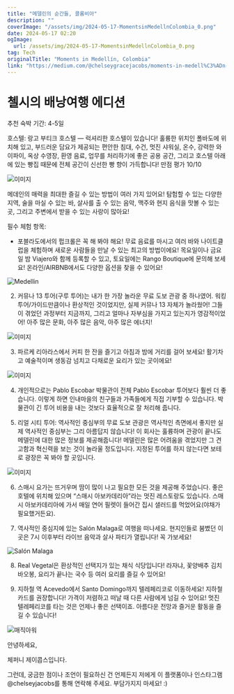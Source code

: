 ```yaml
---
title: "메델린의 순간들, 콜롬비아"
description: ""
coverImage: "/assets/img/2024-05-17-MomentsinMedellnColombia_0.png"
date: 2024-05-17 02:20
ogImage: 
  url: /assets/img/2024-05-17-MomentsinMedellnColombia_0.png
tag: Tech
originalTitle: "Moments in Medellín, Colombia"
link: "https://medium.com/@chelseygracejacobs/moments-in-medell%C3%ADn-colombia-359b2f068ab5"
---
```



# 첼시의 배낭여행 에디션

추천 숙박 기간: 4-5일

호스텔: 랑고 부티크 호스텔 — 럭셔리한 호스텔이 있습니다! 훌륭한 위치인 폴바도에 위치해 있고, 부드러운 담요가 제공되는 편안한 침대, 수건, 멋진 샤워실, 온수, 강력한 와이파이, 옥상 수영장, 환영 음료, 업무를 처리하기에 좋은 공용 공간, 그리고 호스텔 아래에 있는 빵집 때문에 전체 공간이 신선한 빵 향이 가득합니다! 만점 평가 10/10

![이미지](/assets/img/2024-05-17-MomentsinMedellnColombia_0.png)

<div class="content-ad"></div>

메데인의 매력을 최대한 즐길 수 있는 방법이 여러 가지 있어요! 탐험할 수 있는 다양한 지역, 술을 마실 수 있는 바, 살사를 출 수 있는 음악, 맥주와 현지 음식을 맛볼 수 있는 곳, 그리고 주변에서 받을 수 있는 사랑이 많아요!

필수 체험 항목:

- 포블라도에서의 펍크롤은 꼭 해 봐야 해요! 무료 음료를 마시고 여러 바와 나이트클럽을 체험하며 새로운 사람들을 만날 수 있는 최고의 방법이에요! 목요일이나 금요일 밤 Viajero와 함께 등록할 수 있고, 토요일에는 Rango Boutique에 문의해 보세요! 온라인/AIRBNB에서도 다양한 옵션을 찾을 수 있어요!

![Medellin](/assets/img/2024-05-17-MomentsinMedellnColombia_1.png)

<div class="content-ad"></div>

2. 커뮤나 13 투어(구루 투어)는 내가 한 가장 놀라운 무료 도보 관광 중 하나였어. 워킹 투어/가이드만큼이나 환상적인 것이었지만, 실제 커뮤나 13 자체가 놀라웠어! 그들이 겪었던 과정부터 지금까지, 그리고 얼마나 자부심을 가지고 있는지가 영감적이었어! 아주 많은 문화, 아주 많은 음악, 아주 많은 에너지!

![이미지](/assets/img/2024-05-17-MomentsinMedellnColombia_2.png)

3. 파르케 리아라스에서 커피 한 잔을 즐기고 아침과 밤에 거리를 걸어 보세요! 활기차고 예술적이며 생동감 넘치고 다채로운 요리가 있는 곳이에요!

![이미지](/assets/img/2024-05-17-MomentsinMedellnColombia_3.png)

<div class="content-ad"></div>

4. 개인적으로는 Pablo Escobar 박물관이 전체 Pablo Escobar 투어보다 훨씬 더 좋습니다. 이렇게 하면 인내마을의 친구들과 가족들에게 직접 기부할 수 있습니다. 박물관이 긴 투어 비용을 내는 것보다 효율적으로 잘 처리해 줍니다.

5. 리얼 시티 투어: 역사적인 중심부의 무료 도보 관광은 역사적인 측면에서 좋지만 실제 역사적인 중심부는 그리 아름답지 않습니다! 이 회사는 훌륭하며 관광이 끝나도 메델린에 대한 많은 정보를 제공해줍니다! 메델린은 많은 어려움을 겪었지만 그 견고함과 혁신력을 보는 것이 놀라울 정도입니다. 지정된 투어를 하지 않는다면 보테로 광장은 꼭 봐야 할 곳입니다.

![이미지](/assets/img/2024-05-17-MomentsinMedellnColombia_4.png)

6. 스매시 요가는 뜨거우며 땀이 많이 나고 필요한 모든 것을 제공해 주었습니다. 좋은 호텔에 위치해 있으며 “스매시 아보카데리아”라는 멋진 레스토랑도 있습니다. 스매시 아보카데리아에 가서 매일 연어 필렛이 들어간 집시 샐러드를 먹었어요(야채가 필요했거든요).

<div class="content-ad"></div>

7. 역사적인 중심지에 있는 Salón Malaga로 여행을 떠나세요. 현지인들로 붐볐던 이곳은 7시 이후부터 라이브 음악과 살사 파티가 열립니다! 꼭 가보세요!

![Salón Malaga](/assets/img/2024-05-17-MomentsinMedellnColombia_5.png)

8. Real Vegetal은 환상적인 선택지가 있는 채식 식당입니다! 라자냐, 꽃양배추 김치 바오봉, 요리가 끝나는 국수 등 여러 요리를 즐길 수 있어요!

9. 지하철 역 Acevedo에서 Santo Domingo까지 텔레페리코로 이동하세요! 지하철 카드를 권장합니다! 가격이 저렴하고 떠날 때 다른 사람에게 넘길 수 있어요! 멋진 텔레페리코를 타는 것은 언제나 좋은 선택이죠. 아름다운 전망과 즐거운 활동을 즐길 수 있습니다!

<div class="content-ad"></div>

![매직아워](/assets/img/2024-05-17-MomentsinMedellnColombia_6.png)

안녕하세요,

체퍼니 제이콥스입니다.

그런데, 궁금한 점이나 조언이 필요하신 건 언제든지 저에게 이 플랫폼이나 인스타그램 @chelseyjacobs를 통해 연락해 주세요. 부담가지지 마세요! :)
